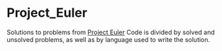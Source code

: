# Project_Euler
Solutions to problems from [Project Euler](projecteuler.net)
Code is divided by solved and unsolved problems, as well as by language used to write the solution.
